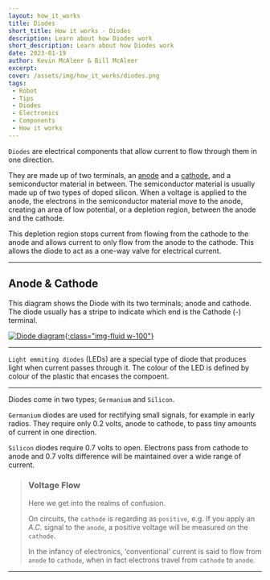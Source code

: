 ```yaml
---
layout: how_it_works
title: Diodes
short_title: How it works - Diodes
description: Learn about how Diodes work
short_description: Learn about how Diodes work
date: 2023-01-19
author: Kevin McAleer & Bill McAleer
excerpt: 
cover: /assets/img/how_it_works/diodes.png
tags:
 - Robot
 - Tips
 - Diodes 
 - Electronics
 - Components
 - How it works
---
```


`Diodes` are electrical components that allow current to flow through them in one direction.

They are made up of two terminals, an [anode](/resources/glossary#anode) and a [cathode](/resources/glossary#cathode), and a semiconductor material in between. The semiconductor material is usually made up of two types of doped silicon. When a voltage is applied to the anode, the electrons in the semiconductor material move to the anode, creating an area of low potential, or a depletion region, between the anode and the cathode.

This depletion region stops current from flowing from the cathode to the anode and allows current to only flow from the anode to the cathode. This allows the diode to act as a one-way valve for electrical current.

---

## Anode & Cathode

This diagram shows the Diode with its two terminals; anode and cathode. The diode usually has a stripe to indicate which end is the Cathode (-) terminal.

[![Diode diagram](/assets/img/how_it_works/diodes02.jpg){:class="img-fluid w-100"}](/assets/img/how_it_works/doides02.jpg)

---

`Light emmiting diodes` (LEDs) are a special type of diode that produces light when current passes through it. The colour of the LED is defined by colour of the plastic that encases the compoent.

---

Diodes come in two types; `Germanium` and `Silicon`.

`Germanium` diodes are used for rectifying small signals, for example in early radios. They require only 0.2 volts, anode to cathode, to pass tiny amounts of current in one direction.

`Silicon` diodes require 0.7 volts to open. Electrons pass from cathode to anode and 0.7 volts difference will be maintained over a wide range of current.

> ### Voltage Flow
>
> Here we get into the realms of confusion.
>
> On circuits, the `cathode` is regarding as `positive`, e.g. If you apply an *A.C.* signal to the `anode`, a positive voltage will be measured on the `cathode`.
>
> In the infancy of electronics, ‘conventional’ current is said to flow
> from `anode` to `cathode`, when in fact electrons travel from `cathode` to `anode`.

---
